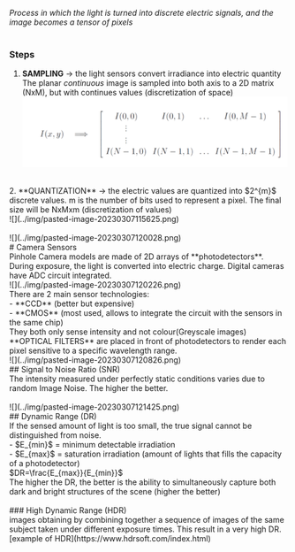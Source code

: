 _Process in which the light is turned into discrete electric signals, and the image becomes a tensor of pixels_<br>
<br>
### Steps<br>
1. **SAMPLING** -> the light sensors convert irradiance into electric quantity<br>
	The planar _continuous_ image is sampled into both axis to a 2D matrix (NxM), but with continues values (discretization of space)<br>
![](../img/pasted-image-20230307115721.png)<br>
<br>
2. **QUANTIZATION** -> the electric values are quantized into $2^{m}$ discrete values. m is the number of bits used to represent a pixel. The final size will be NxMxm (discretization of values)<br>
![](../img/pasted-image-20230307115625.png)<br>
<br>
![](../img/pasted-image-20230307120028.png)<br>
# Camera Sensors<br>
Pinhole Camera models are made of 2D arrays of **photodetectors**. During exposure, the light is converted into electric charge. Digital cameras have ADC circuit integrated.<br>
![](../img/pasted-image-20230307120226.png)<br>
There are 2 main sensor technologies:<br>
- **CCD** (better but expensive)<br>
- **CMOS** (most used, allows to integrate the circuit with the sensors in the same chip)<br>
They both only sense intensity and not colour(Greyscale images)<br>
**OPTICAL FILTERS** are placed in front of photodetectors to render each pixel sensitive to a specific wavelength range.<br>
![](../img/pasted-image-20230307120826.png)<br>
## Signal to Noise Ratio (SNR)<br>
The intensity measured under perfectly static conditions varies due to random Image Noise. The higher the better.<br>
<br>
![](../img/pasted-image-20230307121425.png)<br>
## Dynamic Range (DR)<br>
If the sensed amount of light is too small, the true signal cannot be distinguished from noise.<br>
- $E_{min}$ = minimum detectable irradiation<br>
- $E_{max}$ = saturation irradiation (amount of lights that fills the capacity of a photodetector)<br>
$DR=\frac{E_{max}}{E_{min}}$<br>
The higher the DR, the better is the ability to simultaneously capture both dark and bright structures of the scene (higher the better)<br>
<br>
### High Dynamic Range (HDR)<br>
images obtaining by combining together a sequence of images of the same subject taken under different exposure times. This result in a very high DR.<br>
[example of HDR](https://www.hdrsoft.com/index.html)